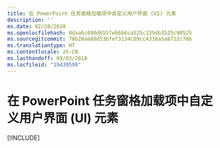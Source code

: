 ```yaml
---
title: 在 PowerPoint 任务窗格加载项中自定义用户界面 (UI) 元素
description: ''
ms.date: 02/28/2018
ms.openlocfilehash: 0daa6c690d6557eb6b6ca525c339db3525c90525
ms.sourcegitcommit: 78b28ae88d53bfef3134c09cc4336a5a8722c70b
ms.translationtype: HT
ms.contentlocale: zh-CN
ms.lasthandoff: 09/03/2018
ms.locfileid: "19439598"
---
```

# <a name="customize-user-interface-ui-elements-in-your-powerpoint-task-pane-add-in"></a>在 PowerPoint 任务窗格加载项中自定义用户界面 (UI) 元素

[!INCLUDE[](../includes/powerpoint-tutorial-customize-ui.md)]